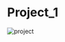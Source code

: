 # Project_1
![project](https://user-images.githubusercontent.com/29871738/28733787-5abfca82-73e6-11e7-9541-2b1a2dde8fad.png)
